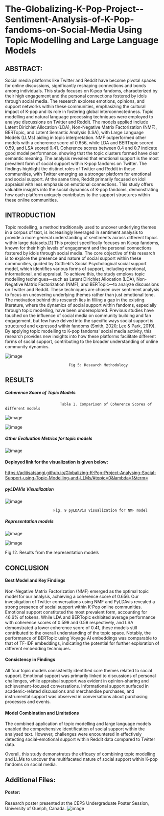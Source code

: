 # The-Globalizing-K-Pop-Project--Sentiment-Analysis-of-K-Pop-fandoms-on-Social-Media Using Topic Modelling and Large Language Models


## ABSTRACT: 
Social media platforms like Twitter and Reddit have become pivotal spaces for online discussions, significantly reshaping connections and bonds among individuals. This study focuses on K-pop fandoms, characterized by their high engagement and the personal connections fostered by idols through social media. The research explores emotions, opinions, and support networks within these communities, emphasizing the cultural impact of K-pop and its role in fostering global interconnectedness.
Topic modelling and natural language processing techniques were employed to analyse discussions on Twitter and Reddit. The models applied include Latent Dirichlet Allocation (LDA), Non-Negative Matrix Factorization (NMF), BERTopic, and Latent Semantic Analysis (LSA), with Large Language Models (LLMs) aiding in topic interpretation. NMF outperformed other models with a coherence score of 0.656, while LDA and BERTopic scored 0.59, and LSA scored 0.41. Coherence scores between 0.4 and 0.7 indicate good model performance, showing that the topic clusters formed have clear semantic meaning.
The analysis revealed that emotional support is the most prevalent form of social support within K-pop fandoms on Twitter. The findings highlight the distinct roles of Twitter and Reddit in these communities, with Twitter emerging as a stronger platform for emotional and social support. At the same time, Reddit primarily focused on idol appraisal with less emphasis on emotional connections. This study offers valuable insights into the social dynamics of K-pop fandoms, demonstrating how each platform uniquely contributes to the support structures within these online communities.

## INTRODUCTION
Topic modelling, a method traditionally used to uncover underlying themes in a corpus of text, is increasingly leveraged in sentiment analysis to provide a more general understanding of sentiments across different topics within large datasets.[1] This project specifically focuses on K-pop fandoms, known for their high levels of engagement and the personal connections fostered by idols through social media. The core objective of this research is to explore the presence and nature of social support within these communities, guided by Gottlieb's Social Psychological social support model, which identifies various forms of support, including emotional, informational, and appraisal.
To achieve this, the study employs topic modelling techniques—such as Latent Dirichlet Allocation (LDA), Non-Negative Matrix Factorization (NMF), and BERTopic—to analyze discussions on Twitter and Reddit. These techniques are chosen over sentiment analysis to focus on uncovering underlying themes rather than just emotional tone. The motivation behind this research lies in filling a gap in the existing literature, where the dynamics of social support within fandoms, especially through topic modelling, have been underexplored.
Previous studies have touched on the influence of social media on community building and fan engagement, but few have delved into the specific ways social support is structured and expressed within fandoms (Smith, 2020; Lee & Park, 2019). By applying topic modelling to K-pop fandoms' social media activity, this research provides new insights into how these platforms facilitate different forms of social support, contributing to the broader understanding of online community dynamics.


![image](https://github.com/user-attachments/assets/131cb07a-3b56-4fba-81e9-4cdf280fa618)

 
                                 Fig 5: Research Methodology


## 	RESULTS

##### 	Coherence Score of Topic Models 
                             Table 1. Comparison of Coherence Scores of different models
 
![image](https://github.com/user-attachments/assets/81c05bb6-c4e8-4e0c-a083-540ce1581258)


![image](https://github.com/user-attachments/assets/c6da9478-688d-4b41-ae89-67c76f4363cd)


##### 	Other Evaluation Metrics for topic models

![image](https://github.com/user-attachments/assets/efe6025f-0aff-44d1-82cf-e5cff29555c1)


#### Deployed link for the visualization is given below:

https://aditisatsangi.github.io/Globalizing-K-Pop-Project-Analysing-Social-Support-using-Topic-Modelling-and-LLMs/#topic=0&lambda=1&term=


##### 	pyLDAVis Visualization

![image](https://github.com/user-attachments/assets/29849a81-df5e-49de-a69b-d6882fb541d5)

 
                          Fig. 9 pyLDAVis Visualization for NMF model 

 ##### 	Representation models

![image](https://github.com/user-attachments/assets/436fe714-8756-49c7-92a7-0270d1216977)


![image](https://github.com/user-attachments/assets/eac3f8e9-5f69-4712-b712-f3713fee06c4)

Fig 12. Results from the representation models

 
## CONCLUSION

#### Best Model and Key Findings
Non-Negative Matrix Factorization (NMF) emerged as the optimal topic model for our analysis, achieving a coherence score of 0.656. Our investigation of Twitter conversations using NMF and PyLDAvis revealed a strong presence of social support within K-Pop online communities. Emotional support constituted the most prevalent form, accounting for 46.6% of tokens.
While LDA and BERTopic exhibited average performance with coherence scores of 0.599 and 0.59 respectively, and LSA demonstrated a lower coherence score of 0.41, these models still contributed to the overall understanding of the topic space. Notably, the performance of BERTopic using Voyage AI embeddings was comparable to that of TF-IDF embeddings, indicating the potential for further exploration of different embedding techniques.

#### 	Consistency in Findings
All four topic models consistently identified core themes related to social support. Emotional support was primarily linked to discussions of personal challenges, while appraisal support was evident in opinion-sharing and achievement-focused conversations. Informational support surfaced in academic-related discussions and merchandise purchases, and instrumental support was observed in conversations about purchasing processes and events.

#### 	Model Combination and Limitations
The combined application of topic modelling and large language models enabled the comprehensive identification of social support within the analysed text. However, challenges were encountered in effectively detecting social-emotional support within Reddit data compared to Twitter data.

Overall, this study demonstrates the efficacy of combining topic modelling and LLMs to uncover the multifaceted nature of social support within K-pop fandoms on social media.




## Additional Files:
#### Poster:  
Research poster presented at the CEPS Undergraduate Poster Session, University of Guelph, Canada.
![image](https://github.com/user-attachments/assets/d38a69a5-965b-4c80-bcfe-b97833bde03f)






